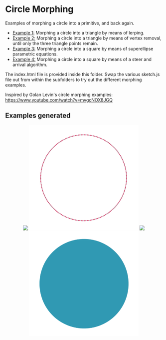 # Circle Morphing #

Examples of morphing a circle into a primitive, and back again.

* [Example 1:](https://github.com/Carla-de-Beer/P5js/blob/master/Circle%20Morphing/Circle%20Morph%20Lerp/sketch.js) Morphing a circle into a triangle by means of lerping.
* [Example 2:](https://github.com/Carla-de-Beer/P5js/blob/master/Circle%20Morphing/Circle%20Morph%20Vertex%20Removal/sketch.js) Morphing a circle into a triangle by means of vertex removal, until only the three triangle points remain.
* [Example 3:](https://github.com/Carla-de-Beer/P5js/blob/master/Circle%20Morphing/Circle%20Morph%20SuperEllipse/sketch.js) Morphing a circle into a square by means of superellipse parametric equations.
* [Example 4:](https://github.com/Carla-de-Beer/P5js/blob/master/Circle%20Morphing/Circle%20Morph%20Steer/sketch.js) Morphing a circle into a square by means of a steer and arrival algorithm.

The index.html file is provided inside this folder. Swap the various sketch.js file out from within the subfolders to try out the different morphing examples.

Inspired by Golan Levin's circle morphing examples:
https://www.youtube.com/watch?v=mvgcNOX8JGQ

## Examples generated
<p align="center">
  <img src="Circle Morph Lerp/gif/animation.gif" width="350px"/>
  <img src="Circle Morph Steer/gif/animation.gif" width="350px"/>
  <img src="Circle Morph SuperEllipse/gif/animation.gif" width="350px"/>
  <img src="Circle Morph Vertex Removal/gif/animation.gif" width="350px"/>
</p>
